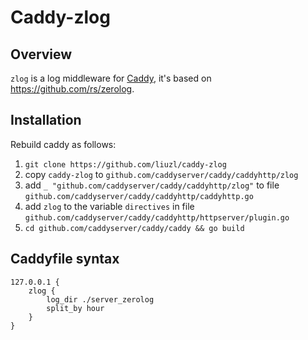 # Caddy-zlog

## Overview

`zlog` is a log middleware for [Caddy](https://github.com/caddyserver/caddy), it's based on https://github.com/rs/zerolog.

## Installation

Rebuild caddy as follows:

1. `git clone https://github.com/liuzl/caddy-zlog`
2. copy `caddy-zlog` to `github.com/caddyserver/caddy/caddyhttp/zlog`
3. add `_ "github.com/caddyserver/caddy/caddyhttp/zlog"` to file `github.com/caddyserver/caddy/caddyhttp/caddyhttp.go`
4. add `zlog` to the variable `directives` in file `github.com/caddyserver/caddy/caddyhttp/httpserver/plugin.go`
5. `cd github.com/caddyserver/caddy/caddy && go build`

## Caddyfile syntax

```
127.0.0.1 {
    zlog {
        log_dir ./server_zerolog
        split_by hour
    }
}
```
